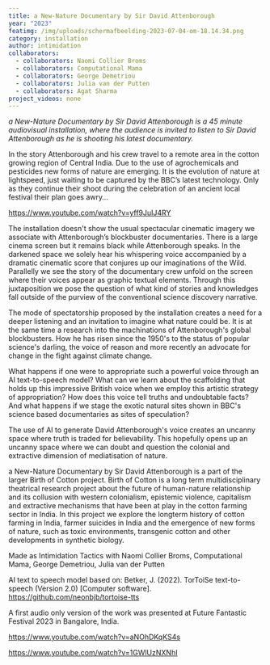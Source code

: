 ```yaml
---
title: a New-Nature Documentary by Sir David Attenborough
year: "2023"
featimg: /img/uploads/scherm­afbeelding-2023-07-04-om-18.14.34.png
category: installation
author: intimidation
collaborators:
  - collaborators: Naomi Collier Broms
  - collaborators: Computational Mama
  - collaborators: George Demetriou
  - collaborators: Julia van der Putten
  - collaborators: Agat Sharma
project_videos: none
---
```

*a New-Nature Documentary by Sir David Attenborough is a 45 minute audiovisual installation, where the audience is invited to listen to Sir David Attenborough as he is shooting his latest documentary.* 

In the story Attenborough and his crew travel to a remote area in the cotton growing region of Central India. Due to the use of agrochemicals and pesticides new forms of nature are emerging. It is the evolution of nature at lightspeed, just waiting to be captured by the BBC’s latest technology. Only as they continue their shoot during the celebration of an ancient local festival their plan goes awry…   

https://www.youtube.com/watch?v=yff9JuIJ4RY

The installation doesn't show the usual spectacular cinematic imagery we associate with Attenborough’s blockbuster documentaries. There is a large cinema screen but it remains black while Attenborough speaks. In the darkened space we solely hear his whispering voice accompanied by a dramatic cinematic score that conjures up our imaginations of the Wild. Parallelly we see the story of the documentary crew unfold on the screen where their voices appear as graphic textual elements. Through this juxtaposition we pose the question of what kind of stories and knowledges fall outside of the purview of the conventional science discovery narrative.

The mode of spectatorship proposed by the installation creates a need for a deeper listening and an invitation to imagine what nature could be. It is at the same time a research into the machinations of Attenborough's global blockbusters. How he has risen since the 1950's to the status of popular science's darling, the voice of reason and more recently an advocate for change in the fight against climate change. 

What happens if one were to appropriate such a powerful voice through an AI text-to-speech model? What can we learn about the scaffolding that holds up this impressive British voice when we employ this artistic strategy of appropriation? How does this voice tell truths and undoubtable facts? A﻿nd what happens if we stage the exotic natural sites shown in BBC's science based documentaries as sites of speculation? 

The use of AI to generate David Attenborough's voice creates an uncanny space where truth is traded for believability. This hopefully opens up an uncanny space where we can doubt and question the colonial and extractive dimension of mediatisation of nature. 

a New-Nature Documentary by Sir David Attenborough is a part of the larger Birth of Cotton project. Birth of Cotton is a long term multidisciplinary theatrical research project about the future of human-nature relationship and its collusion with western colonialism, epistemic violence, capitalism and extractive mechanisms that have been at play in the cotton farming sector in India. In this project we explore the longterm history of cotton farming in India, farmer suicides in India and the emergence of new forms of nature, such as toxic environments, transgenic cotton and other developments in synthetic biology. 

Made as Intimidation Tactics with Naomi Collier Broms, Computational Mama, George Demetriou, Julia van der Putten

A﻿I text to speech model based on: Betker, J. (2022). TorToiSe text-to-speech (Version 2.0) \[Computer software]. https://github.com/neonbjb/tortoise-tts

A﻿ first audio only version of the work was presented at Future Fantastic Festival 2023 in Bangalore, India.

https://www.youtube.com/watch?v=aNOhDKqKS4s

https://www.youtube.com/watch?v=1GWlUzNXNhI